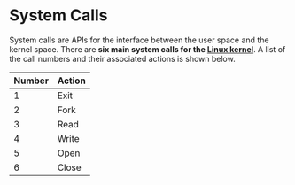 # System Calls

System calls are APIs for the interface between the user space and the kernel space. There are **six main system calls for the [Linux kernel](https://en.wikipedia.org/wiki/Linux_kernel)**. A list of the call numbers and their associated actions is shown below.

Number | Action
--- | ---
1 | Exit
2 | Fork
3 | Read
4 | Write
5 | Open
6 | Close
